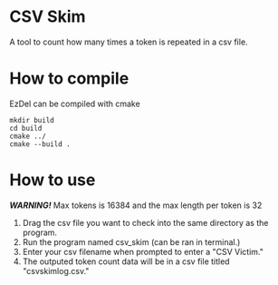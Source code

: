 # CSV Skim
A tool to count how many times a token is repeated in a csv file.

# How to compile
EzDel can be compiled with cmake
```
mkdir build
cd build
cmake ../
cmake --build .
```

# How to use
***WARNING!*** Max tokens is 16384 and the max length per token is 32
1. Drag the csv file you want to check into the same directory as the program.
2. Run the program named csv_skim (can be ran in terminal.)
3. Enter your csv filename when prompted to enter a "CSV Victim."
4. The outputed token count data will be in a csv file titled "csvskimlog.csv."

